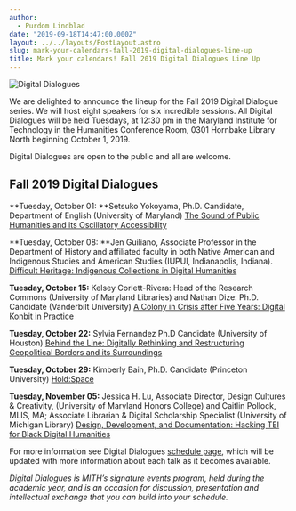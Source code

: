 ```yaml
---
author:
  - Purdom Lindblad
date: "2019-09-18T14:47:00.000Z"
layout: ../../layouts/PostLayout.astro
slug: mark-your-calendars-fall-2019-digital-dialogues-line-up
title: Mark your calendars! Fall 2019 Digital Dialogues Line Up
---
```


![Digital Dialogues](/assets/images/2009-12-header_digital-dialogues_wide.png)

We are delighted to announce the lineup for the Fall 2019 Digital Dialogue series. We will host eight speakers for six incredible sessions. All Digital Dialogues will be held Tuesdays, at 12:30 pm in the Maryland Institute for Technology in the Humanities Conference Room, 0301 Hornbake Library North beginning October 1, 2019.

Digital Dialogues are open to the public and all are welcome.

## Fall 2019 Digital Dialogues

**Tuesday, October 01: **Setsuko Yokoyama, Ph.D. Candidate, Department of English (University of Maryland) [The Sound of Public Humanities and its Oscillatory Accessibility](https://mith.umd.edu/?post_type=mith_dialogue&p=20725)

**Tuesday, October 08: **Jen Guiliano, Associate Professor in the Department of History and affiliated faculty in both Native American and Indigenous Studies and American Studies (IUPUI, Indianapolis, Indiana). [Difficult Heritage: Indigenous Collections in Digital Humanities](https://mith.umd.edu/?post_type=mith_dialogue&p=20730)

**Tuesday, October 15:** Kelsey Corlett-Rivera: Head of the Research Commons (University of Maryland Libraries) and Nathan Dize: Ph.D. Candidate (Vanderbilt University) [A Colony in Crisis after Five Years: Digital Konbit in Practice](https://mith.umd.edu/?post_type=mith_dialogue&p=20733)

**Tuesday, October 22:** Sylvia Fernandez Ph.D Candidate (University of Houston) [Behind the Line: Digitally Rethinking and Restructuring Geopolitical Borders and its Surroundings](https://mith.umd.edu/?post_type=mith_dialogue&p=20735)

**Tuesday, October 29:** Kimberly Bain, Ph.D. Candidate (Princeton University) [Hold:Space](https://mith.umd.edu/?post_type=mith_dialogue&p=20737)

**Tuesday, November 05:** Jessica H. Lu, Associate Director, Design Cultures & Creativity, (University of Maryland Honors College) and Caitlin Pollock, MLIS, MA; Associate Librarian & Digital Scholarship Specialist (University of Michigan Library) [Design, Development, and Documentation: Hacking TEI for Black Digital Humanities](https://mith.umd.edu/?post_type=mith_dialogue&p=20739)

For more information see Digital Dialogues [schedule page](http://mith.umd.edu/digital-dialogues/schedule/), which will be updated with more information about each talk as it becomes available.

_Digital Dialogues is MITH’s signature events program, held during the academic year, and is an occasion for discussion, presentation and intellectual exchange that you can build into your schedule._

